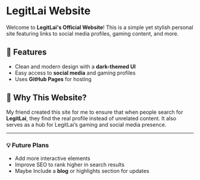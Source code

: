 # LegitLai Website

Welcome to **LegitLai's Official Website**! This is a simple yet stylish personal site featuring links to social media profiles, gaming content, and more.


## 🌟 Features
- Clean and modern design with a **dark-themed UI**
- Easy access to **social media** and gaming profiles
- Uses **GitHub Pages** for hosting


## 📌 Why This Website?
My friend created this site for me to ensure that when people search for **LegitLai**, they find the real profile instead of unrelated content. It also serves as a hub for LegitLai’s gaming and social media presence.

---
### 💡 Future Plans
- Add more interactive elements
- Improve SEO to rank higher in search results
- Maybe Include a **blog** or highlights section for updates

